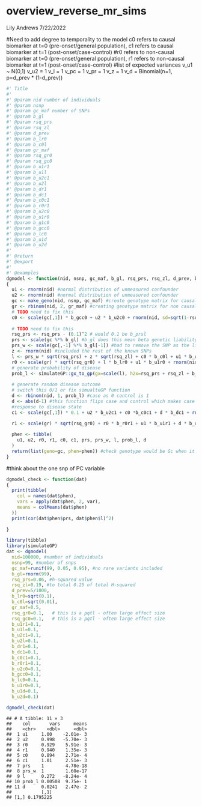 overview\_reverse\_mr\_sims
================
Lily Andrews
7/22/2022

\#Need to add degree to temporality to the model c0 refers to causal
biomarker at t=0 (pre-onset/general population), c1 refers to causal
biomarker at t=1 (post-onset/case-control) \#r0 refers to non-causal
biomarker at t=0 (pre-onset/general population), r1 refers to non-causal
biomarker at t=1 (post-onset/case-control) \#list of expected variances
v\_u1 \~ N(0,1) v\_u2 = 1 v\_l = 1 v\_pc = 1 v\_pr = 1 v\_z = 1 v\_d =
Binomial(n=1, p=d\_prev \* (1-d\_prev))

``` r
#' Title
#'
#' @param nid number of individuals
#' @param nsnp 
#' @param gc_maf number of SNPs
#' @param b_gl 
#' @param rsq_prs 
#' @param rsq_zl 
#' @param d_prev 
#' @param b_lr0 
#' @param b_c0l 
#' @param gr_maf 
#' @param rsq_gr0 
#' @param rsq_gc0 
#' @param b_u1r1 
#' @param b_u1l 
#' @param b_u2c1 
#' @param b_u2l 
#' @param b_dr1 
#' @param b_dc1 
#' @param b_c0c1 
#' @param b_r0r1 
#' @param b_u2c0 
#' @param b_u1r0 
#' @param b_g1c0 
#' @param b_gcc0 
#' @param b_lc0 
#' @param b_u1d 
#' @param b_u2d 
#'
#' @return
#' @export
#'
#' @examples
dgmodel <- function(nid, nsnp, gc_maf, b_gl, rsq_prs, rsq_zl, d_prev, b_lr0, b_c0l, gr_maf, rsq_gr0, rsq_gc0, b_u1r1, b_u1l, b_u2c1, b_u2l, b_dr1, b_dc1, b_c0c1, b_r0r1, b_u2c0, b_u1r0, b_g1c0, b_gcc0, b_lc0, b_u1d, b_u2d)
{
  u1 <- rnorm(nid) #normal distribution of unmeasured confounder
  u2 <- rnorm(nid) #normal distribution of unmeasured confounder
  gc <- make_geno(nid, nsnp, gc_maf) #create genotype matrix for causal variant
  gr <- rbinom(nid, 2, gr_maf) #creating genotype matrix for non causal variant 
  # TODO need to fix this
  c0 <- scale(gc[,1]) * b_gcc0 + u2 * b_u2c0 + rnorm(nid, sd=sqrt(1-rsq_gc0-b_lc0^2-b_u2c0^2)) #we hypothesised one SNP down this route? no need for unmeasured confounder in this case? rnorm introduces the variance into the equation 
  
  # TODO need to fix this
  rsq_prs <- rsq_prs - (0.1)^2 # would 0.1 be b_prsl
  prs <- scale(gc %*% b_gl) #b_gl does this mean beta genetic liability or route PRS to disease liability, why do we include this line if prs_w is already used
  prs_w <- scale(gc[,-1] %*% b_gl[-1]) #had to remove the SNP as the liability calculated later on would include an extra SNP
  z <- rnorm(nid) #included the rest of the known SNPs
  l <- prs_w * sqrt(rsq_prs) + z * sqrt(rsq_zl) + c0 * b_c0l + u1 * b_u1l + u2 * b_u2l #total genetic liability to disease, decided not to add error into liability to avoid diagram c from happening https://www.nature.com/articles/nrg3377/figures/1 
  r0 <- scale(gr) * sqrt(rsq_gr0) + l * b_lr0 + u1 * b_u1r0 + rnorm(nid, sd=sqrt(1-rsq_gr0-b_lr0^2-b_u1r0^2)) # instead of sqrt(rsq_gr0) could this be b_grc0
  # generate probability of disease
  prob_l <- simulateGP::gx_to_gp(gx=scale(l), h2x=rsq_prs + rsq_zl + b_c0l^2 + b_u1d^2 + b_u2d^2, prev = d_prev) #translate disease risk from liability to probability scale would h2x be prs_w instead?
  
  # generate random disease outcome
  # switch this 0/1 or fix simualteGP function
  d <- rbinom(nid, 1, prob_l) #case as 0 control is 1
  d <- abs(d-1) #this function flips case and control which makes case 1 and control 0
  #response to disease state
  c1 <- scale(gc[,1]) * 0.1 + u2 * b_u2c1 + c0 *b_c0c1 + d * b_dc1 + rnorm(nid, sd=sqrt(1-(0.1)^2 - b_u2c1^2- b_c0c1^2)) #we hypothesised one SNP down this route? would 0.1 be sqrt(rsq_gc0)
  
  r1 <- scale(gr) * sqrt(rsq_gr0) + r0 * b_r0r1 + u1 * b_u1r1 + d * b_dr1 + rnorm(nid, sd=sqrt(1-rsq_gc0-b_lr0^2-b_u1r1^2)) 

  phen <- tibble(
    u1, u2, r0, r1, c0, c1, prs, prs_w, l, prob_l, d
  )
  return(list(geno=gc, phen=phen)) #check genotype would be Gc when it was G
}
```

\#think about the one snp of PC variable

``` r
dgmodel_check <- function(dat)
{
  print(tibble(
    col = names(dat$phen),
    vars = apply(dat$phen, 2, var),
    means = colMeans(dat$phen)
  ))
  print(cor(dat$phen$prs, dat$phen$l)^2)
  
}
```

``` r
library(tibble)
library(simulateGP)
dat <- dgmodel(
  nid=100000, #number of individuals
  nsnp=99, #number of snps
  gc_maf=runif(99, 0.05, 0.95), #no rare variants included
  b_gl=rnorm(99), 
  rsq_prs=0.06, #h-squared value
  rsq_zl=0.19, #to total 0.25 of total H-squared
  d_prev=5/1000, 
  b_lr0=sqrt(0.1), 
  b_c0l=sqrt(0.01), 
  gr_maf=0.5, 
  rsq_gr0=0.1,   # this is a pqtl - often large effect size
  rsq_gc0=0.1,   # this is a pqtl - often large effect size 
  b_u1r1=0.1, 
  b_u1l=0.1, 
  b_u2c1=0.1, 
  b_u2l=0.1, 
  b_dr1=0.1, 
  b_dc1=0.1, 
  b_c0c1=0.1, 
  b_r0r1=0.1, 
  b_u2c0=0.1, 
  b_gcc0=0.1, 
  b_lc0=0.1, 
  b_u1r0=0.1, 
  b_u1d=0.1, 
  b_u2d=0.1)

dgmodel_check(dat)
```

    ## # A tibble: 11 × 3
    ##    col       vars     means
    ##    <chr>    <dbl>     <dbl>
    ##  1 u1     1.00    -2.01e- 3
    ##  2 u2     0.998   -5.70e- 3
    ##  3 r0     0.929    5.91e- 3
    ##  4 r1     0.940    1.35e- 3
    ##  5 c0     0.894    2.71e- 4
    ##  6 c1     1.01     2.51e- 3
    ##  7 prs    1        4.78e-18
    ##  8 prs_w  1        1.60e-17
    ##  9 l      0.272   -8.24e- 4
    ## 10 prob_l 0.00508  9.75e- 1
    ## 11 d      0.0241   2.47e- 2
    ##           [,1]
    ## [1,] 0.1795225
